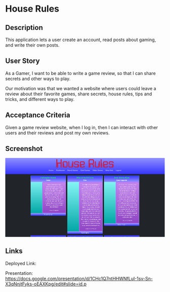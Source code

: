 # House Rules

## Description

This application lets a user create an account, read posts about gaming, and write their own posts. 

## User Story

As a Gamer, I want to be able to write a game review, so that I can share secrets and other ways to play.

Our motivation was that we wanted a website where users could leave a review about their favorite games, share secrets, house rules, tips and tricks, and different ways to play.

## Acceptance Criteria

Given a game review website, when I log in, then I can interact with other users and their reviews and post my own reviews.

## Screenshot

![A gaming webpage with a dark background and colorful navbar and posts.](public/assets/screenshot.png)

## Links

Deployed Link:

Presentation: https://docs.google.com/presentation/d/1CHc1Q7ntHHWNfLuI-1sv-Sn-X3qNnjtFyks-oEAXKpg/edit#slide=id.p
